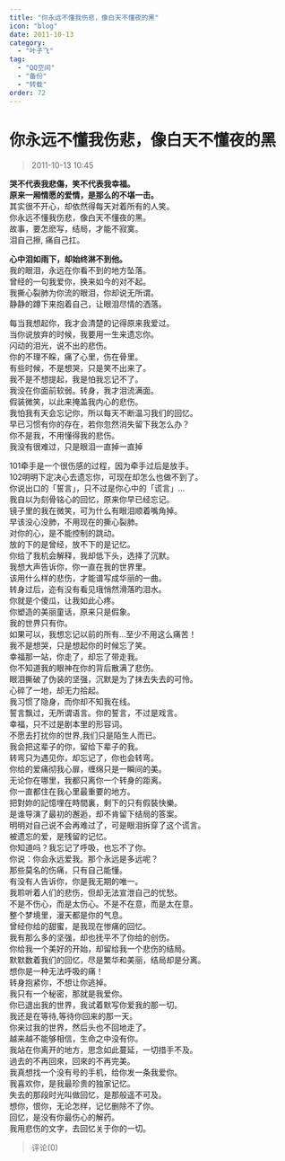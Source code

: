 ```yaml
---
title: "你永远不懂我伤悲，像白天不懂夜的黑"
icon: "blog"
date: 2011-10-13
category:
  - "叶子飞"
tag:
  - "QQ空间"
  - "备份"
  - "转载"
order: 72
---
```

# 你永远不懂我伤悲，像白天不懂夜的黑
> 2011-10-13 10:45


**哭不代表我悲傷，笑不代表我幸福。  
原来一厢情愿的爱情，是那么的不堪一击。**  
其实很不开心，却依然得每天对着所有的人笑。  
你永远不懂我伤悲，像白天不懂夜的黑。  
故事，要怎麽写，结局，才能不寂寞。  
泪自己擦, 痛自己扛。

**心中泪如雨下，却始终淋不到他。**  
我的眼泪，永远在你看不到的地方坠落。  
曾经的一句我爱你，换来如今的对不起。  
我撕心裂肺为你流的眼泪，你却说无所谓。  
静静的蹲下来抱着自己，让眼泪尽情的洒落。

每当我想起你，我才会清楚的记得原来我爱过。  
当你说放弃的时候，我要用一生来遗忘你。  
闪动的泪光，说不出的悲伤。  
你的不理不睬，痛了心里，伤在骨里。  
有些时候，不是想哭，只是笑不出来了。  
我不是不想提起，我是怕我忘记不了。  
我没在你面前软弱。转身，我才泪流满面。  
假装微笑，以此来掩盖我内心的悲伤。  
我怕我有天会忘记你，所以每天不断温习我们的回忆。  
早已习惯有你的存在，若你忽然消失留下我怎么办？  
你不是我，不用懂得我的悲伤。  
我没有很难过，只是眼泪一直掉一直掉

101牵手是一个很伤感的过程，因为牵手过后是放手。  
102明明下定决心去遗忘你，可现在却怎么也做不到了。  
你说出口的「誓言」，只不过是你心中的「谎言」…  
我自以为刻骨铭心的回忆，原来你早已经忘记。  
镜子里的我在微笑，可为什么有眼泪顺着嘴角掉。  
早该没心没肺，不用现在的撕心裂肺。  
对你的心，是不能控制的跳动。  
放的下的是曾经，放不下的是记忆。  
你给了我机会解释，我却低下头，选择了沉默。  
我想大声告诉你，你一直在我的世界里。  
该用什么样的悲伤，才能谱写成华丽的一曲。  
转身过后，迩有没有看见珴悄然滑落旳泪水。  
你就是个傻瓜，让我如此心疼。  
你塑造的美丽童话，原来只是假象。  
我的世界只有你。  
如果可以，我想忘记以前的所有…至少不用这么痛苦！  
我不是想哭，只是想起你的时候忘了笑。  
幸福那一站，你走了，却忘了带走我。  
你不知道我的眼神在你的背后散满了悲伤。  
眼泪撕破了伪装的坚强，沉默是为了抹去失去的可怜。  
心碎了一地，却无力拾起。  
我习惯了隐身，而你却不知我在线。  
誓言飘过，无所谓语言。你的誓言，不过是戏言。  
幸福，只不过是剧本里的形容词。  
不愿去打扰你的世界,我们只是陌生人而已。  
我会把这辈子的你，留给下辈子的我。  
转弯只为遇见你，却忘记了，你也会转弯。  
你给的爱痛彻我心扉，缠绵只是一瞬间的美。  
无论你在哪里，我都只离你一个转身的距离。  
你一直都住在我心里最重要的地方。   
把對妳的記憶埋在時間裏，剩下的只有假裝快樂。  
是谁导演了最初的邂逅，却不肯留下结局的答案。  
明明对自己说不会再难过了，可是眼泪拆穿了这个谎言。  
被遗忘的爱，是残留的记忆。  
你知道吗？我忘记了呼吸，也忘不了你。  
你说：你会永远爱我。那个永远是多远呢？  
那些莫名的伤痛，只有自己能懂。  
有没有人告诉你，你是我无期的唯一。  
我聆听着人们的悲伤，但却无法宣泄自己的忧愁。  
不是不伤心，而是太伤心。不是不在意，而是太在意。  
整个梦境里，漫天都是你的气息。  
曾经你给的甜蜜，是我现在惨痛的回忆。  
我有那么多的坚强，却也抚平不了你给的创伤。  
你给我一个美好的开始，却留给我一个悲伤的结局。  
默默数着我们的回忆，尽是繁华和美丽，结局却是分离。  
想你是一种无法呼吸的痛！  
转身抱紧你，不想让你逃掉。  
我只有一个秘密，那就是我爱你。  
你已退出我的世界，我试着默写你爱我的那一切。  
我还是在等待,等待你回来的那一天。  
你来过我的世界，然后头也不回地走了。  
越来越不能够相信，生命之中没有你。  
我站在你离开的地方，思念如此蔓延，一切措手不及。  
過去的不再回來，回來的不再完美。  
我真想找一个没有号的手机，给你发一条我爱你。  
我喜欢你，是我最珍贵的独家记忆。  
失去的那段时光叫做回忆，是那般遥不可及。  
想你，恨你，无论怎样，记忆删除不了你。  
回忆，是没有你最伤心的解药。  
我用悲伤的文字，去回忆关于你的一切。
> 评论(0)

